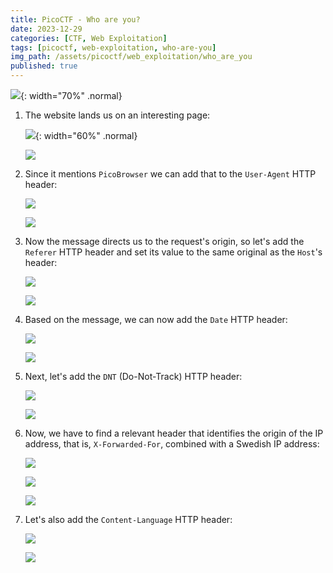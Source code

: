 ```yaml
---
title: PicoCTF - Who are you?
date: 2023-12-29
categories: [CTF, Web Exploitation]
tags: [picoctf, web-exploitation, who-are-you]
img_path: /assets/picoctf/web_exploitation/who_are_you
published: true
---
```


![](room_banner.png){: width="70%" .normal}

1. The website lands us on an interesting page:

    ![](home.png){: width="60%" .normal}

    ![](home_burp.png)

2. Since it mentions `PicoBrowser` we can add that to the `User-Agent` HTTP header:

    ![](add_picobrowser_burp.png)

    ![](add_picobrowser.png)

3.  Now the message directs us to the request's origin, so let's add the `Referer` HTTP header and set its value to the same original as the `Host`'s header:

    ![](referer_header_burp.png)

    ![](referer_header.png)

4. Based on the message, we can now add the `Date` HTTP header:

    ![](date_header_burp.png)

    ![](date_header.png)

5. Next, let's add the `DNT` (Do-Not-Track) HTTP header:

    ![](dnt_header_burp.png)

    ![](dnt_header.png)

6. Now, we have to find a relevant header that identifies the origin of the IP address, that is, `X-Forwarded-For`, combined with a Swedish IP address:

    ![](swedish_ips.png)

    ![](xForwardedFor_burp.png)

    ![](xForwardedFor.png)

7. Let's also add the `Content-Language` HTTP header:

    ![](accept_language_burp.png)

    ![](accept_language.png)